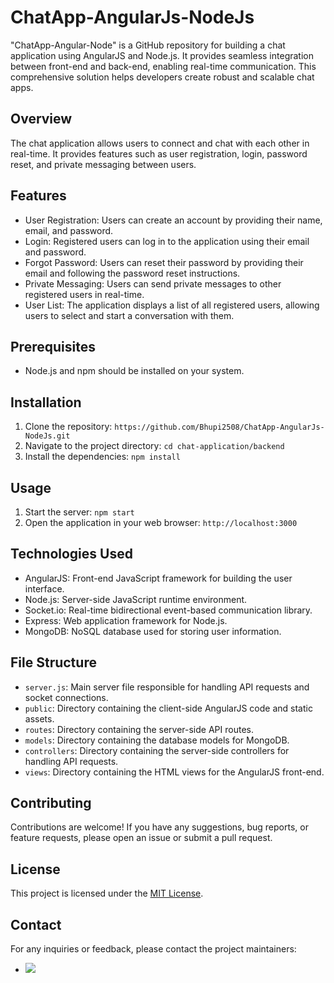 # ChatApp-AngularJs-NodeJs
"ChatApp-Angular-Node" is a GitHub repository for building a chat application using AngularJS and Node.js. It provides seamless integration between front-end and back-end, enabling real-time communication. This comprehensive solution helps developers create robust and scalable chat apps.

## Overview

The chat application allows users to connect and chat with each other in real-time. It provides features such as user registration, login, password reset, and private messaging between users.

## Features

- User Registration: Users can create an account by providing their name, email, and password.
- Login: Registered users can log in to the application using their email and password.
- Forgot Password: Users can reset their password by providing their email and following the password reset instructions.
- Private Messaging: Users can send private messages to other registered users in real-time.
- User List: The application displays a list of all registered users, allowing users to select and start a conversation with them.

## Prerequisites

- Node.js and npm should be installed on your system.

## Installation

1. Clone the repository: `https://github.com/Bhupi2508/ChatApp-AngularJs-NodeJs.git`
2. Navigate to the project directory: `cd chat-application/backend`
3. Install the dependencies: `npm install`

## Usage

1. Start the server: `npm start`
2. Open the application in your web browser: `http://localhost:3000`

## Technologies Used

- AngularJS: Front-end JavaScript framework for building the user interface.
- Node.js: Server-side JavaScript runtime environment.
- Socket.io: Real-time bidirectional event-based communication library.
- Express: Web application framework for Node.js.
- MongoDB: NoSQL database used for storing user information.

## File Structure

- `server.js`: Main server file responsible for handling API requests and socket connections.
- `public`: Directory containing the client-side AngularJS code and static assets.
- `routes`: Directory containing the server-side API routes.
- `models`: Directory containing the database models for MongoDB.
- `controllers`: Directory containing the server-side controllers for handling API requests.
- `views`: Directory containing the HTML views for the AngularJS front-end.

## Contributing

Contributions are welcome! If you have any suggestions, bug reports, or feature requests, please open an issue or submit a pull request.

## License

This project is licensed under the [MIT License](LICENSE).

## Contact

For any inquiries or feedback, please contact the project maintainers:

- <a href="mailto:tyson6748@gmail.com"><img src="https://img.shields.io/badge/Bhupendra Singh-green" /></a>
